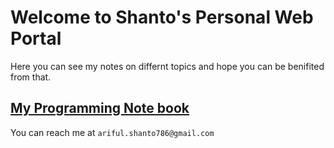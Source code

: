 # Welcome to Shanto's Personal Web Portal

Here you can see my notes on differnt topics and hope you can be benifited from that.

## [My Programming Note book](https://­codermehraj.github.io­/MehrajNotes/)


You can reach me at `ariful.shanto786@gmail.c­om`
